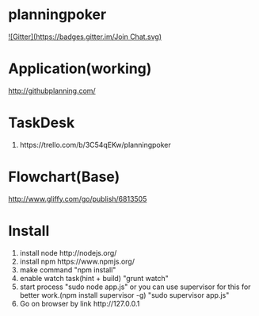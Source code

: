 planningpoker
=============
[![Gitter](https://badges.gitter.im/Join Chat.svg)](https://gitter.im/onikiienko/planningpoker?utm_source=badge&utm_medium=badge&utm_campaign=pr-badge&utm_content=badge)

Application(working)
=============
http://githubplanning.com/

TaskDesk
=============
<ol>
<li>https://trello.com/b/3C54qEKw/planningpoker</li>
</ol>

Flowchart(Base)
=============
http://www.gliffy.com/go/publish/6813505

Install
=============
<ol>
<li>install node http://nodejs.org/</li>
<li>install npm https://www.npmjs.org/</li>
<li>make command "npm install"</li>
<li>enable watch task(hint + build) "grunt watch"</li>
<li>start process "sudo node app.js" or you can use supervisor for this for better work.(npm install supervisor -g) "sudo supervisor app.js"</li>
<li>Go on browser by link http://127.0.0.1</li>
</ol>

